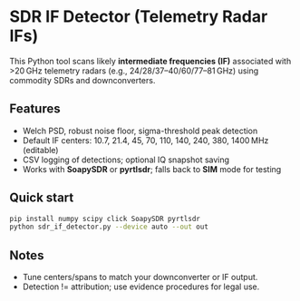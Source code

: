 # SDR IF Detector (Telemetry Radar IFs)

This Python tool scans likely **intermediate frequencies (IF)** associated with >20 GHz telemetry radars (e.g., 24/28/37–40/60/77–81 GHz) using commodity SDRs and downconverters.

## Features
- Welch PSD, robust noise floor, sigma-threshold peak detection
- Default IF centers: 10.7, 21.4, 45, 70, 110, 140, 240, 380, 1400 MHz (editable)
- CSV logging of detections; optional IQ snapshot saving
- Works with **SoapySDR** or **pyrtlsdr**; falls back to **SIM** mode for testing

## Quick start
```bash
pip install numpy scipy click SoapySDR pyrtlsdr
python sdr_if_detector.py --device auto --out out
```

## Notes
- Tune centers/spans to match your downconverter or IF output.
- Detection != attribution; use evidence procedures for legal use.
